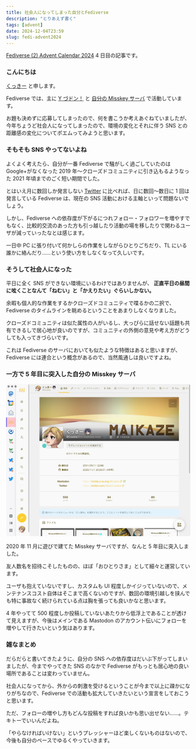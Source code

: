 ```yaml
---
title: 社会人になってしまった自分とFediverse
description: "とりあえず書く"
tags: [advent]
date: 2024-12-04T23:59
slug: fedi-advent2024
---
```


[Fediverse (2) Advent Calendar 2024](https://adventar.org/calendars/10064) 4 日目の記事です。

### こんにちは

[くっきー](https://cookie.kumano.moe/) と申します。

Fediverse では、主に [Y づドン！](https://mstdn.y-zu.org/@Cookie) と [自分の Misskey サーバ](https://mi.maikaze.moe/@Cookie) で活動しています。

お題も決めずに応募してしまったので、何を書こうか考えあぐねていましたが、今年ちょうど社会人になってしまったので、環境の変化とそれに伴う SNS との距離感の変化についてポエムってみようと思います。

<!-- truncate -->

### そもそも SNS やってないよね

よくよく考えたら、自分が一番 Fediverse で騒がしく過ごしていたのは Google+がなくなった 2019 年〜クローズドコミュニティに引き込もるようなった 2021 年頃までのごく短い期間でした。

とはいえ月に数回しか発言しない [Twitter](https://twitter.com/DE224_Cookie) に比べれば、日に数回〜数日に 1 回は発言している Fediverse は、現在の SNS 活動における主軸といって問題ないでしょう。

しかし、Fediverse への依存度が下がるにつれフォロー・フォロワーを増やすでもなく、比較的交流のあった方も引っ越したり活動の場を移したりで関わるユーザが減っていったなとは感じます。

一日中 PC に張り付いて何かしらの作業をしながらひとりごちだり、TL にいる誰かに絡んだり……という使い方をしなくなって久しいです。

### そうして社会人になった

平日に全く SNS ができない環境にいるわけではありませんが、 **正直平日の昼間に呟くことなんて「ねむい」と「かえりたい」ぐらいしかない。**

余暇も個人的な作業をするかクローズドコミュニティで喋るかの二択で、Fediverse のタイムラインを眺めるということをあまりしなくなりました。

クローズドコミュニティは似た属性の人がいるし、大っぴらに話せない話題も共有できるしで居心地が良いのですが、コミュニティの外側の意見や考え方がどうしても入ってきづらいです。

これは Fediverse のサーバにおいても似たような特徴はあると思いますが、Fediverse には連合という概念があるので、当然風通しは良いですよね。

### 一方で 5 年目に突入した自分の Misskey サーバ

![mi.maikaze.moe の画像](./img/mi_image.png)

2020 年 11 月に遊びで建てた Misskey サーバですが、なんと 5 年目に突入しました。

友人数名を招待こそしたものの、ほぼ「おひとりさま」として細々と運営しています。

ユーザも抱えていないですし、カスタムも UI 程度しかイジっていないので、メンテナンスコスト自体はそこまで高くないのですが、数回の環境引越しを挟んでも特に事故なく続けられている点は胸を張っても良いかなと思います。

4 年やってて 500 程度しか投稿していないあたりから低浮上であることが透けて見えますが、今後はメインである Mastodon のアカウント伝いにフォローを増やして行きたいという気はあります。

### 雑なまとめ

だらだらと書いてきたように、自分の SNS への依存度はだいぶ下がってしまいましたが、今までやってきた SNS のなかで Fediverse がもっとも居心地の良い場所であることは変わっていません。

社会人になってから、外からの刺激を受けるということが今まで以上に疎かになりがちなので、Fediverse での活動も拡大していきたいという宣言をしておこうと思います。

ただ、フォローの増やし方もどんな投稿をすれば良いかも思い出せない……。テキトーでいいんだよね。

「やらなければいけない」というプレッシャーほど楽しくないものはないので、今後も自分のペースでゆるくやっていきます。
